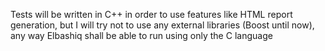 Tests will be written in C++ in order to use features like HTML report generation, but I will try not to use any external libraries (Boost until now), any way Elbashiq shall be able
to run using only the C language
